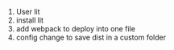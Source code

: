1. User lit
2. install lit
3. add webpack to deploy into one file
4. config change to save dist in a custom folder